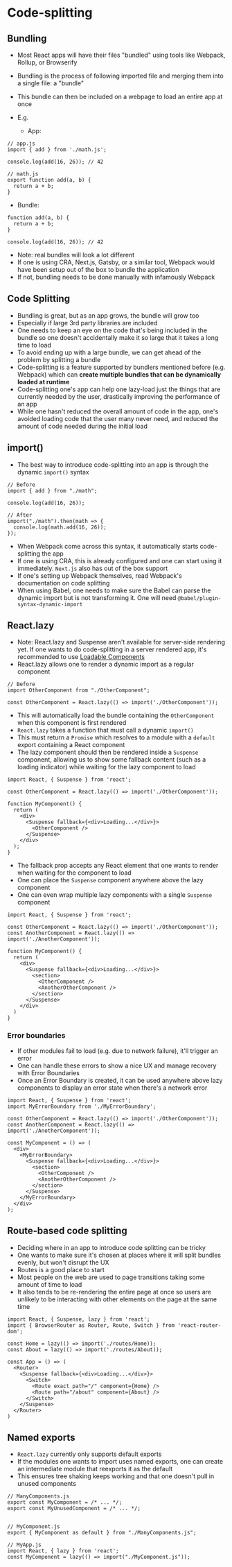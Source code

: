 # Code-splitting

## Bundling

- Most React apps will have their files "bundled" using tools like Webpack, Rollup, or Browserify
- Bundling is the process of following imported file and merging them into a single file: a "bundle" 
- This bundle can then be included on a webpage to load an entire app at once

- E.g.
  - App:

```
// app.js
import { add } from './math.js';

console.log(add(16, 26)); // 42
```

```
// math.js
export function add(a, b) {
  return a + b;
}
```

  - Bundle:

```
function add(a, b) {
  return a + b;
}

console.log(add(16, 26)); // 42
```

- Note: real bundles will look a lot different
- If one is using CRA, Next.js, Gatsby, or a similar tool, Webpack would have been setup out of the box to bundle the application
- If not, bundling needs to be done manually with infamously Webpack

## Code Splitting

- Bundling is great, but as an app grows, the bundle will grow too
- Especially if large 3rd party libraries are included
- One needs to keep an eye on the code that's being included in the bundle so one doesn't accidentally make it so large that it takes a long time to load
- To avoid ending up with a large bundle, we can get ahead of the problem by splitting a bundle
- Code-splitting is a feature supported by bundlers mentioned before (e.g. Webpack) which can **create multiple bundles that can be dynamically loaded at runtime**
- Code-splitting one's app can help one lazy-load just the things that are currently needed by the user, drastically improving the performance of an app
- While one hasn't reduced the overall amount of code in the app, one's avoided loading code that the user many never need, and reduced the amount of code needed during the initial load

## import()

- The best way to introduce code-splitting into an app is through the dynamic `import()` syntax

```
// Before
import { add } from "./math";

console.log(add(16, 26));
```

```
// After
import("./math").then(math => {
  console.log(math.add(16, 26));
});
```

- When Webpack come across this syntax, it automatically starts code-splitting the app
- If one is using CRA, this is already configured and one can start using it immediately. `Next.js` also has out of the box support
- If one's setting up Webpack themselves, read Webpack's documentation on code splitting 
- When using Babel, one needs to make sure the Babel can parse the dynamic import but is not transforming it. One will need `@babel/plugin-syntax-dynamic-import`

## React.lazy

- Note: React.lazy and Suspense aren't available for server-side rendering yet. If one wants to do code-splitting in a server rendered app, it's recommended to use [Loadable Components](https://github.com/gregberge/loadable-components)
- React.lazy allows one to render a dynamic import as a regular component

```
// Before
import OtherComponent from "./OtherComponent";
```

```
const OtherComponent = React.lazy(() => import('./OtherComponent'));
```

- This will automatically load the bundle containing the `OtherComponent` when this component is first rendered
- `React.lazy` takes a function that must call a dynamic `import()`
- This must return a `Promise` which resolves to a module with a `default` export containing a React component
- The lazy component should then be rendered inside a `Suspense` component, allowing us to show some fallback content (such as a loading indicator) while waiting for the lazy component to load

```
import React, { Suspense } from 'react';

const OtherComponent = React.lazy(() => import('./OtherComponent'));

function MyComponent() {
  return (
    <div>
      <Suspense fallback={<div>Loading...</div>}>
        <OtherComponent />
      </Suspense>
    </div>
  );
}
```

- The fallback prop accepts any React element that one wants to render when waiting for the component to load
- One can place the `Suspense` component anywhere above the lazy component
- One can even wrap multiple lazy components with a single `Suspense` component

```
import React, { Suspense } from 'react';

const OtherComponent = React.lazy(() => import('./OtherComponent'));
const AnotherComponent = React.lazy(() => import('./AnotherComponent'));

function MyComponent() {
  return (
    <div>
      <Suspense fallback={<div>Loading...</div>}>
        <section>
          <OtherComponent />
          <AnotherOtherComponent />
        </section>
      </Suspense>
    </div>
  )
}
```

### Error boundaries

- If other modules fail to load (e.g. due to network failure), it'll trigger an error
- One can handle these errors to show a nice UX and manage recovery with Error Boundaries
- Once an Error Boundary is created, it can be used anywhere above lazy components to display an error state when there's a network error

```
import React, { Suspense } from 'react';
import MyErrorBoundary from './MyErrorBoundary';

const OtherComponent = React.lazy(() => import('./OtherComponent'));
const AnotherComponent = React.lazy(() => import('./AnotherComponent'));

const MyComponent = () => (
  <div>
    <MyErrorBoundary>
      <Suspense fallback={<div>Loading...</div>}>
        <section>
          <OtherComponent />
          <AnotherOtherComponent />
        </section>
      </Suspense>
    </MyErrorBoundary>
  </div>
);
```

## Route-based code splitting

- Deciding where in an app to introduce code splitting can be tricky
- One wants to make sure it's chosen at places where it will split bundles evenly, but won't disrupt the UX
- Routes is a good place to start
- Most people on the web are used to page transitions taking some amount of time to load
- It also tends to be re-rendering the entire page at once so users are unlikely to be interacting with other elements on the page at the same time

```
import React, { Suspense, lazy } from 'react';
import { BrowserRouter as Router, Route, Switch } from 'react-router-dom';

const Home = lazy(() => import('./routes/Home));
const About = lazy(() => import('./routes/About));

const App = () => (
  <Router>
    <Suspense fallback={<div>Loading...</div>}>
      <Switch>
        <Route exact path="/" component={Home} />
        <Route path="/about" component={About} />
      </Switch>
    </Suspense>
  </Router>
)
```

## Named exports

- `React.lazy` currently only supports default exports
- If the modules one wants to import uses named exports, one can create an intermediate module that reexports it as the default
- This ensures tree shaking keeps working and that one doesn't pull in unused components

```
// ManyComponents.js
export const MyComponent = /* ... */;
export const MyUnusedComponent = /* ... */;


// MyComponent.js
export { MyComponent as default } from "./ManyComponents.js";

// MyApp.js
import React, { lazy } from 'react';
const MyComponent = lazy(() => import("./MyComponent.js"));
```